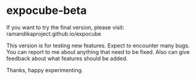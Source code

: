 # expocube-beta

If you want to try the final version, please visit:
ramandikaproject.github.io/expocube



This version is for testing new features.
Expect to encounter many bugs.
You can report to me about anything that need to be fixed.
Also can give feedback about what features should be added.

Thanks, happy experimenting.
